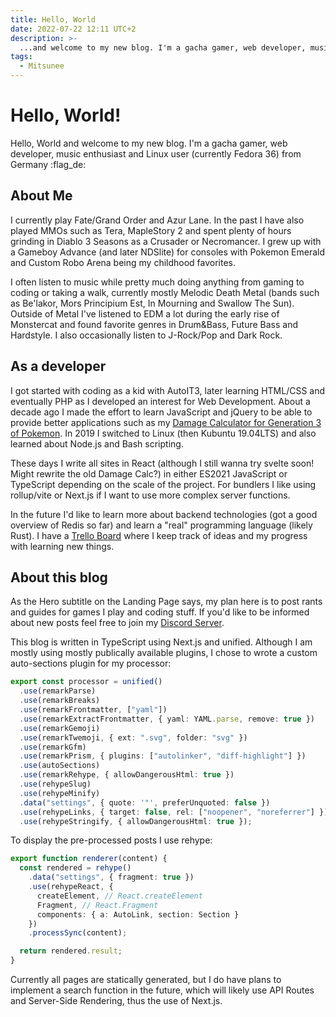 ```yaml
---
title: Hello, World
date: 2022-07-22 12:11 UTC+2
description: >-
  ...and welcome to my new blog. I'm a gacha gamer, web developer, music enthusiast and Linux user from Germany.
tags:
  - Mitsunee
---
```


# Hello, World!

Hello, World and welcome to my new blog. I'm a gacha gamer, web developer, music enthusiast and Linux user (currently Fedora 36) from Germany :flag_de:

## About Me

I currently play Fate/Grand Order and Azur Lane. In the past I have also played MMOs such as Tera, MapleStory 2 and spent plenty of hours grinding in Diablo 3 Seasons as a Crusader or Necromancer. I grew up with a Gameboy Advance (and later NDSlite) for consoles with Pokemon Emerald and Custom Robo Arena being my childhood favorites.

I often listen to music while pretty much doing anything from gaming to coding or taking a walk, currently mostly Melodic Death Metal (bands such as Be'lakor, Mors Principium Est, In Mourning and Swallow The Sun). Outside of Metal I've listened to EDM a lot during the early rise of Monstercat and found favorite genres in Drum&Bass, Future Bass and Hardstyle. I also occasionally listen to J-Rock/Pop and Dark Rock.

## As a developer

I got started with coding as a kid with AutoIT3, later learning HTML/CSS and eventually PHP as I developed an interest for Web Development. About a decade ago I made the effort to learn JavaScript and jQuery to be able to provide better applications such as my [Damage Calculator for Generation 3 of Pokemon](https://www.mitsunee.com/gen3dmgcalc). In 2019 I switched to Linux (then Kubuntu 19.04LTS) and also learned about Node.js and Bash scripting.

These days I write all sites in React (although I still wanna try svelte soon! Might rewrite the old Damage Calc?) in either ES2021 JavaScript or TypeScript depending on the scale of the project. For bundlers I like using rollup/vite or Next.js if I want to use more complex server functions.

In the future I'd like to learn more about backend technologies (got a good overview of Redis so far) and learn a "real" programming language (likely Rust). I have a [Trello Board](https://trello.com/b/Btyu4S9s/tech-coding) where I keep track of ideas and my progress with learning new things.

## About this blog

As the Hero subtitle on the Landing Page says, my plan here is to post rants and guides for games I play and coding stuff. If you'd like to be informed about new posts feel free to join my [Discord Server](https://discord.gg/ZncPkjw).

This blog is written in TypeScript using Next.js and unified. Although I am mostly using mostly publically available plugins, I chose to wrote a custom auto-sections plugin for my processor:

```ts
export const processor = unified()
  .use(remarkParse)
  .use(remarkBreaks)
  .use(remarkFrontmatter, ["yaml"])
  .use(remarkExtractFrontmatter, { yaml: YAML.parse, remove: true })
  .use(remarkGemoji)
  .use(remarkTwemoji, { ext: ".svg", folder: "svg" })
  .use(remarkGfm)
  .use(remarkPrism, { plugins: ["autolinker", "diff-highlight"] })
  .use(autoSections)
  .use(remarkRehype, { allowDangerousHtml: true })
  .use(rehypeSlug)
  .use(rehypeMinify)
  .data("settings", { quote: '"', preferUnquoted: false })
  .use(rehypeLinks, { target: false, rel: ["noopener", "noreferrer"] })
  .use(rehypeStringify, { allowDangerousHtml: true });
```

To display the pre-processed posts I use rehype:

```ts
export function renderer(content) {
  const rendered = rehype()
    .data("settings", { fragment: true })
    .use(rehypeReact, {
      createElement, // React.createElement
      Fragment, // React.Fragment
      components: { a: AutoLink, section: Section }
    })
    .processSync(content);

  return rendered.result;
}
```

Currently all pages are statically generated, but I do have plans to implement a search function in the future, which will likely use API Routes and Server-Side Rendering, thus the use of Next.js.
